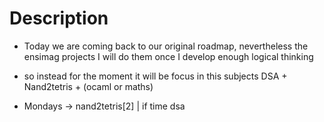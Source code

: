 # Description

- Today we are coming back to our original roadmap, nevertheless the ensimag projects I will do them once I develop enough logical thinking

- so instead for the moment it will be focus in this subjects
  DSA + Nand2tetris + (ocaml or maths)

- Mondays ->  nand2tetris[2] | if time dsa
